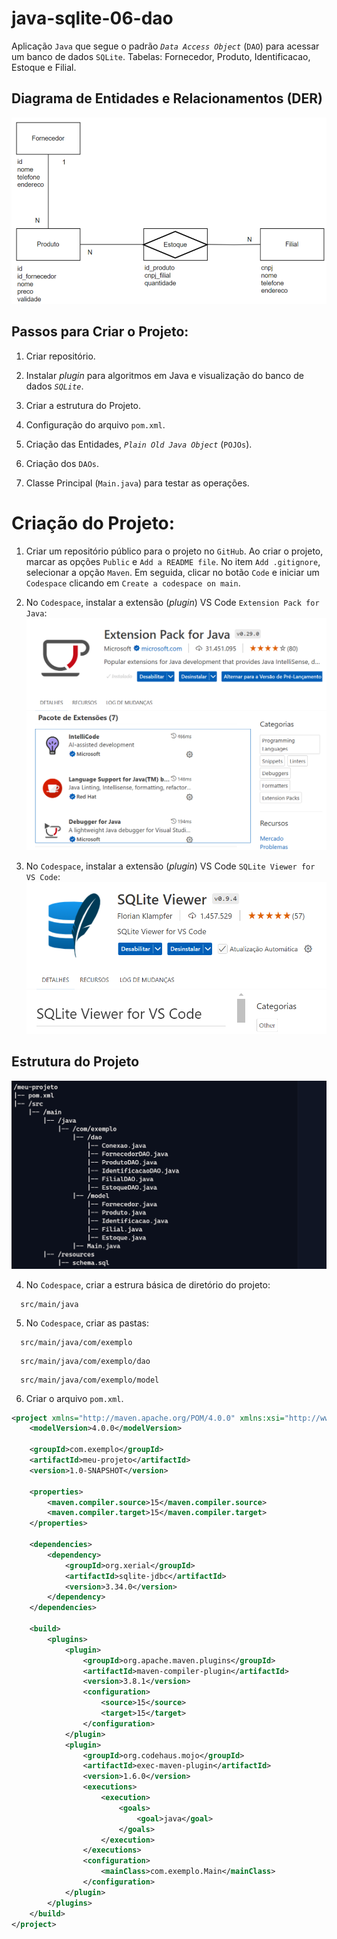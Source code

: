# java-sqlite-06-dao
Aplicação `Java` que segue o padrão _`Data Access Object`_ (`DAO`) para acessar um banco de dados `SQLite`. Tabelas: Fornecedor, Produto, Identificacao, Estoque e Filial.

## Diagrama de Entidades e Relacionamentos (DER)
![Alt: DER](DER.png)

## Passos para Criar o Projeto:
1) Criar repositório.

2) Instalar _plugin_ para algoritmos em Java e visualização do banco de dados _`SQLite`_.

3) Criar a estrutura do Projeto.

4) Configuração do arquivo `pom.xml`.

5) Criação das Entidades, _`Plain Old Java Object`_ (`POJOs`).

6) Criação dos `DAOs`.

7) Classe Principal (`Main.java`) para testar as operações.

# Criação do Projeto:
1) Criar um repositório público para o projeto no `GitHub`. Ao criar o projeto, marcar as opções `Public` e `Add a README file`. No item `Add .gitignore`, selecionar a opção `Maven`. Em seguida, clicar no botão `Code` e iniciar um `Codespace` clicando em `Create a codespace on main`.

2) No `Codespace`, instalar a extensão (_plugin_) VS Code `Extension Pack for Java`:
![Alt: Extension Pack for Java.](ExtensionPackForJava.png)

3) No `Codespace`, instalar a extensão (_plugin_) VS Code `SQLite Viewer for VS Code`:
![Alt: extensão (plugin) SQLite Viewer for VS Code.](SQLiteViewerForVSCode.png)

## Estrutura do Projeto
![Alt: EstruturaDoProjeto](EstruturaDoProjeto.png)

4) No `Codespace`, criar a estrura básica de diretório do projeto:
```
  src/main/java
```

5) No `Codespace`, criar as pastas:
```
  src/main/java/com/exemplo
```

```
  src/main/java/com/exemplo/dao
```

```
  src/main/java/com/exemplo/model
```

6) Criar o arquivo `pom.xml`.
```xml
<project xmlns="http://maven.apache.org/POM/4.0.0" xmlns:xsi="http://www.w3.org/2001/XMLSchema-instance" xsi:schemaLocation="http://maven.apache.org/POM/4.0.0 http://maven.apache.org/xsd/maven-4.0.0.xsd">
    <modelVersion>4.0.0</modelVersion>

    <groupId>com.exemplo</groupId>
    <artifactId>meu-projeto</artifactId>
    <version>1.0-SNAPSHOT</version>

    <properties>
        <maven.compiler.source>15</maven.compiler.source>
        <maven.compiler.target>15</maven.compiler.target>
    </properties>

    <dependencies>
        <dependency>
            <groupId>org.xerial</groupId>
            <artifactId>sqlite-jdbc</artifactId>
            <version>3.34.0</version>
        </dependency>
    </dependencies>

    <build>
        <plugins>
            <plugin>
                <groupId>org.apache.maven.plugins</groupId>
                <artifactId>maven-compiler-plugin</artifactId>
                <version>3.8.1</version>
                <configuration>
                    <source>15</source>
                    <target>15</target>
                </configuration>
            </plugin>
            <plugin>
                <groupId>org.codehaus.mojo</groupId>
                <artifactId>exec-maven-plugin</artifactId>
                <version>1.6.0</version>
                <executions>
                    <execution>
                        <goals>
                            <goal>java</goal>
                        </goals>
                    </execution>
                </executions>
                <configuration>
                    <mainClass>com.exemplo.Main</mainClass>
                </configuration>
            </plugin>
        </plugins>
    </build>
</project>
```